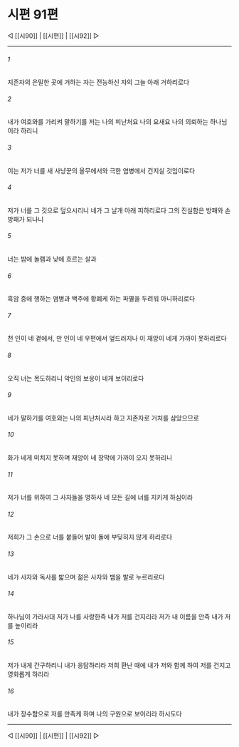 ﻿# 시편 91편

◁ [[시90]] | [[시편]] | [[시92]] ▷
***

###### 1
지존자의 은밀한 곳에 거하는 자는 전능하신 자의 그늘 아래 거하리로다

###### 2
내가 여호와를 가리켜 말하기를 저는 나의 피난처요 나의 요새요 나의 의뢰하는 하나님이라 하리니

###### 3
이는 저가 너를 새 사냥꾼의 올무에서와 극한 염병에서 건지실 것임이로다

###### 4
저가 너를 그 깃으로 덮으시리니 네가 그 날개 아래 피하리로다 그의 진실함은 방패와 손 방패가 되나니

###### 5
너는 밤에 놀램과 낮에 흐르는 살과

###### 6
흑암 중에 행하는 염병과 백주에 황폐케 하는 파멸을 두려워 아니하리로다

###### 7
천 인이 네 곁에서, 만 인이 네 우편에서 엎드러지나 이 재앙이 네게 가까이 못하리로다

###### 8
오직 너는 목도하리니 악인의 보응이 네게 보이리로다

###### 9
네가 말하기를 여호와는 나의 피난처시라 하고 지존자로 거처를 삼았으므로

###### 10
화가 네게 미치지 못하며 재앙이 네 장막에 가까이 오지 못하리니

###### 11
저가 너를 위하여 그 사자들을 명하사 네 모든 길에 너를 지키게 하심이라

###### 12
저희가 그 손으로 너를 붙들어 발이 돌에 부딪히지 않게 하리로다

###### 13
네가 사자와 독사를 밟으며 젊은 사자와 뱀을 발로 누르리로다

###### 14
하나님이 가라사대 저가 나를 사랑한즉 내가 저를 건지리라 저가 내 이름을 안즉 내가 저를 높이리라

###### 15
저가 내게 간구하리니 내가 응답하리라 저희 환난 때에 내가 저와 함께 하여 저를 건지고 영화롭게 하리라

###### 16
내가 장수함으로 저를 만족케 하며 나의 구원으로 보이리라 하시도다


***
◁ [[시90]] | [[시편]] | [[시92]] ▷